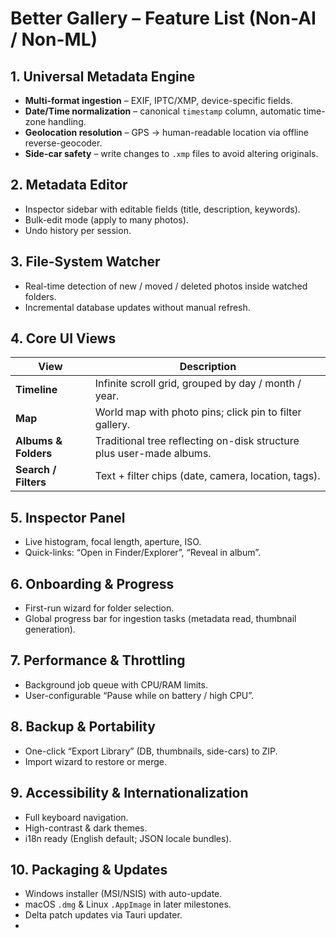 # Better Gallery – Feature List (Non-AI / Non-ML)

## 1. Universal Metadata Engine

- **Multi-format ingestion** – EXIF, IPTC/XMP, device-specific fields.
- **Date/Time normalization** – canonical `timestamp` column, automatic time-zone handling.
- **Geolocation resolution** – GPS → human-readable location via offline reverse-geocoder.
- **Side-car safety** – write changes to `.xmp` files to avoid altering originals.

## 2. Metadata Editor

- Inspector sidebar with editable fields (title, description, keywords).
- Bulk-edit mode (apply to many photos).
- Undo history per session.

## 3. File-System Watcher

- Real-time detection of new / moved / deleted photos inside watched folders.
- Incremental database updates without manual refresh.

## 4. Core UI Views

| View                 | Description                                                          |
| -------------------- | -------------------------------------------------------------------- |
| **Timeline**         | Infinite scroll grid, grouped by day / month / year.                 |
| **Map**              | World map with photo pins; click pin to filter gallery.              |
| **Albums & Folders** | Traditional tree reflecting on-disk structure plus user-made albums. |
| **Search / Filters** | Text + filter chips (date, camera, location, tags).                  |

## 5. Inspector Panel

- Live histogram, focal length, aperture, ISO.
- Quick-links: “Open in Finder/Explorer”, “Reveal in album”.

## 6. Onboarding & Progress

- First-run wizard for folder selection.
- Global progress bar for ingestion tasks (metadata read, thumbnail generation).

## 7. Performance & Throttling

- Background job queue with CPU/RAM limits.
- User-configurable “Pause while on battery / high CPU”.

## 8. Backup & Portability

- One-click “Export Library” (DB, thumbnails, side-cars) to ZIP.
- Import wizard to restore or merge.

## 9. Accessibility & Internationalization

- Full keyboard navigation.
- High-contrast & dark themes.
- i18n ready (English default; JSON locale bundles).

## 10. Packaging & Updates

- Windows installer (MSI/NSIS) with auto-update.
- macOS `.dmg` & Linux `.AppImage` in later milestones.
- Delta patch updates via Tauri updater.
-
